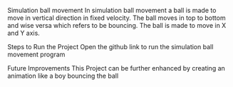 Simulation ball movement
In simulation ball movement a ball is made to move in vertical direction in fixed velocity. The ball moves in top to bottom and wise versa which refers to be bouncing. The ball is made to move in X and Y axis.

Steps to Run the Project
Open the github link to run the simulation ball movement program

Future Improvements
This Project can be further enhanced by creating an animation like a boy bouncing the ball

